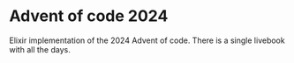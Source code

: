 # Advent of code 2024

Elixir implementation of the 2024 Advent of code.
There is a single livebook with all the days.

